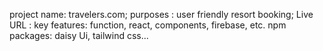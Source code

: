 project name: travelers.com;
purposes    : user friendly resort booking;
Live URL    : 
key features: function, react, components, firebase, etc.
npm packages: daisy Ui, tailwind css...